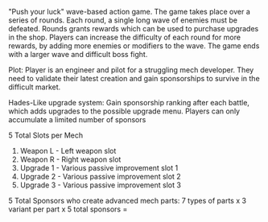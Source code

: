  "Push your luck" wave-based action game. The game takes place over a series of rounds. Each round, a single long wave of enemies must be defeated. Rounds grants rewards which can be used to purchase upgrades in the shop. Players can increase the difficulty of each round for  more rewards, by adding more enemies or modifiers to the wave. The game ends with a larger wave and difficult boss fight.

Plot:
Player is an engineer and pilot for a struggling mech developer. They need to validate their latest creation and gain sponsorships to survive in the difficult market.

Hades-Like upgrade system:
Gain sponsorship ranking after each battle, which adds upgrades to the possible upgrade menu. Players can only accumulate a limited number of sponsors

5 Total Slots per Mech

1. Weapon L - Left weapon slot
2. Weapon R - Right weapon slot
3. Upgrade 1 - Various passive improvement slot 1
4. Upgrade 2 - Various passive improvement slot 2
5. Upgrade 3 - Various passive improvement slot 3

5 Total Sponsors who create advanced mech parts:
7 types of parts x 3 variant per part x 5 total sponsors = 